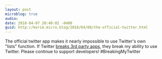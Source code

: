 ```yaml
---
layout: post
microblog: true
audio: 
date: 2018-04-07 20:40:02 -0400
guid: http://kerim.micro.blog/2018/04/08/the-official-twitter.html
---
```

The official twitter app makes it nearly impossible to use Twitter's own "lists" function. If Twitter [breaks 3rd party apps](https://www.macstories.net/news/twitter-delays-transition-to-new-api-that-threatens-third-party-clients/), they break my ability to use Twitter. Please continue to support developers! #BreakingMyTwitter 
